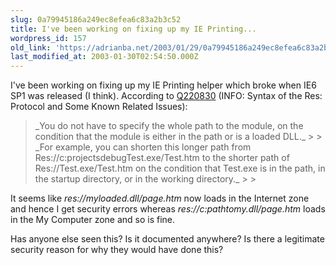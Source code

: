 ```yaml
---
slug: 0a79945186a249ec8efea6c83a2b3c52
title: I've been working on fixing up my IE Printing...
wordpress_id: 157
old_link: 'https://adrianba.net/2003/01/29/0a79945186a249ec8efea6c83a2b3c52/'
last_modified_at: 2003-01-30T02:54:50.000Z
---
```


I've been working on fixing up my IE Printing helper which broke
when IE6 SP1 was released (I think). According to
[
Q220830](http://support.microsoft.com/default.aspx?scid=kb;EN-US;Q220830) (INFO: Syntax of the Res: Protocol and Some Known
Related Issues):

<blockquote>_You do not have to specify the whole path to the module, on
the condition that the module is either in the path or is a loaded
DLL._
> 
> _For example, you can shorten this longer path from
Res://c:projectsdebugTest.exe/Test.htm to the shorter path of
Res://Test.exe/Test.htm on the condition that Test.exe is in the
path, in the startup directory, or in the working
directory._
> 
> </blockquote>

It seems like _res://myloaded.dll/page.htm_ now loads in
the Internet zone and hence I get security errors whereas
_res://c:pathtomy.dll/page.htm_ loads in the My Computer
zone and so is fine.

Has anyone else seen this? Is it documented anywhere? Is there a
legitimate security reason for why they would have done this?
